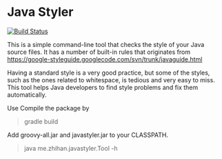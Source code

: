 # Java Styler

[![Build Status](https://travis-ci.org/zhihan/minisat-scala.svg?branch=master)](https://travis-ci.org/zhihan/javastyler)

This is a simple command-line tool that checks the style of your Java source files. It has a number of built-in rules that originates from https://google-styleguide.googlecode.com/svn/trunk/javaguide.html 

Having a standard style is a very good practice, but some of the styles, such as the ones related to whitespace, is tedious and very easy to miss. This tool helps Java developers to find style problems and fix them automatically. 

Use
Compile the package by

  > gradle build
  
Add groovy-all.jar and javastyler.jar to your CLASSPATH.

  > java me.zhihan.javastyler.Tool -h


